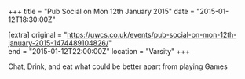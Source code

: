 +++
title = "Pub Social on Mon 12th January 2015"
date = "2015-01-12T18:30:00Z"

[extra]
original = "https://uwcs.co.uk/events/pub-social-on-mon-12th-january-2015-1474489104826/"    
end = "2015-01-12T22:00:00Z"
location = "Varsity"
+++

Chat, Drink, and eat what could be better apart from playing Games

